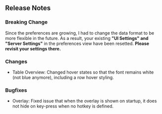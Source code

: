 ## Release Notes

### Breaking Change

Since the preferences are growing, I had to change the data format to be more flexible in the future.
As a result, your existing **"UI Settings" and "Server Settings"** in the preferences view have been resetted.
**Please revisit your settings there.**

### Changes

- Table Overview: Changed hover states so that the font remains white (not blue anymore), including a row hover styling.

### Bugfixes

- Overlay: Fixed issue that when the overlay is shown on startup, it does not hide on key-press when no hotkey is defined.